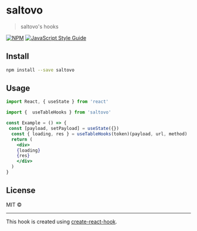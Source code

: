 # saltovo

> saltovo&#x27;s hooks

[![NPM](https://img.shields.io/npm/v/saltovo.svg)](https://www.npmjs.com/package/saltovo) [![JavaScript Style Guide](https://img.shields.io/badge/code_style-standard-brightgreen.svg)](https://standardjs.com)

## Install

```bash
npm install --save saltovo
```

## Usage

```jsx
import React, { useState } from 'react'

import {  useTableHooks } from 'saltovo'

const Example = () => {
 const [payload, setPayload] = useState({})
  const { loading, res } = useTableHooks(token)(payload, url, method)
  return (
    <div>
    {loading}
    {res}
    </div>
  )
}
```

## License

MIT © [](https://github.com/)

---

This hook is created using [create-react-hook](https://github.com/hermanya/create-react-hook).
